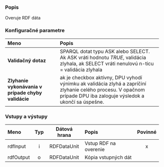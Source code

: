 ### Popis

Overuje RDF dáta

### Konfiguračné parametre

| Meno | Popis |
|:----|:----|
|**Validačný dotaz**|SPARQL dotat typu ASK alebo SELECT. Ak ASK vráti hodnotu *TRUE*, validácia zlyhala, ak SELECT vráti nenulovú n-ticu = validácia zlyhala|
|**Zlyhanie vykonávania v prípade chyby validácie**|ak je checkbox aktívny, DPU vyhodí výnimku ak validácia zlyhá a zapríčiní zlyhanie celého procesu. V opačnom prípade DPU iba zaloguje výsledok a ukončí sa úspešne.|

### Vstupy a výstupy ###

|Meno |Typ | Dátová hrana | Popis | Povinné |
|:--------|:------:|:------:|:-------------|:---------------------:|
|rdfInput|i|RDFDataUnit|Vstup RDF na overenie|x|
|rdfOutput|o|RDFDataUnit|Kópia vstupných dát||